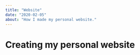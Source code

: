 ```yaml
---
title: "Website"
date: "2020-02-05"
about: "How I made my personal website."
---
```


# Creating my personal website #
